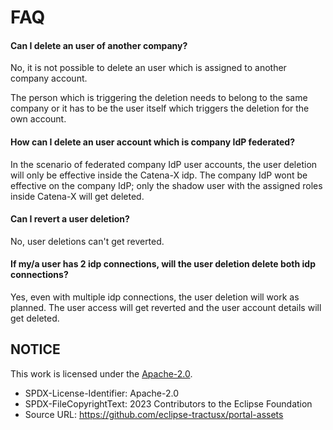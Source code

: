 # FAQ

#### Can I delete an user of another company?

No, it is not possible to delete an user which is assigned to another company account.

The person which is triggering the deletion needs to belong to the same company or it has to be the user itself which triggers the deletion for the own account.

#### How can I delete an user account which is company IdP federated?

In the scenario of federated company IdP user accounts, the user deletion will only be effective inside the Catena-X idp. The company IdP wont be effective on the company IdP; only the shadow user with the assigned roles inside Catena-X will get deleted.

#### Can I revert a user deletion?

No, user deletions can't get reverted.

#### If my/a user has 2 idp connections, will the user deletion delete both idp connections?

Yes, even with multiple idp connections, the user deletion will work as planned. The user access will get reverted and the user account details will get deleted.

## NOTICE

This work is licensed under the [Apache-2.0](https://www.apache.org/licenses/LICENSE-2.0).

- SPDX-License-Identifier: Apache-2.0
- SPDX-FileCopyrightText: 2023 Contributors to the Eclipse Foundation
- Source URL: https://github.com/eclipse-tractusx/portal-assets
